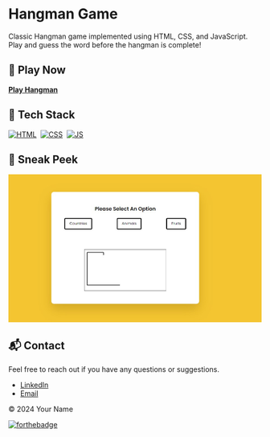 # Hangman Game

Classic Hangman game implemented using HTML, CSS, and JavaScript. Play and guess the word before the hangman is complete!

## 🚀 Play Now
[**Play Hangman**](https://hangman-byadamaghzaf.netlify.app/) 

## 📌 Tech Stack
[![HTML](https://img.shields.io/badge/html5%20-%23E34F26.svg?&style=for-the-badge&logo=html5&logoColor=white)](https://github.com/ADAM-sable/Portfolio-Website/search?l=html)&nbsp;
[![CSS](https://img.shields.io/badge/css3%20-%231572B6.svg?&style=for-the-badge&logo=css3&logoColor=white)](https://github.com/ADAM-sable/Portfolio-Website/search?l=css)&nbsp;
[![JS](https://img.shields.io/badge/javascript%20-%23323330.svg?&style=for-the-badge&logo=javascript&logoColor=%23F7DF1E)](https://github.com/ADAM-sable/Portfolio-Website/search?l=javascript)

## 📌 Sneak Peek
![Hangman Game](hang.jpg)

## 📬 Contact
Feel free to reach out if you have any questions or suggestions.

- [LinkedIn](https://www.linkedin.com/in/your-linkedin-profile/)
- [Email](mailto:adamaghzaf@gmail.com)

© 2024 Your Name

[![forthebadge](https://forthebadge.com/images/badges/built-with-love.svg)](https://forthebadge.com)
